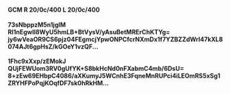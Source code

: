 #### GCM R 20/0c/400 L 20/0c/400
**73sNbppzM5n1jgIM**<br/>**Rl1nEgwIl8WyU5hmLB+BtVysV/yAsuBetMRErChKTYg=**<br/>**jy6wVeaOR9CS6pjz04FEgmcjYpwONPCfcrNXmDx1f7YZBZZdWrl47kXL8074AJt6gpHsZ/kGOeY1vzQF...**<br/><br/>
**1Fhc9xXxp/zEMokJ**<br/>**QUjFEWUom3RV0gUfYK+S8bkHcNd0nFXabmC4mb/6DsU=**<br/>**8+zEw69EHbpC4086/aXKumyJ5WCnhE3FqneMnRUPci4iLEOmRS5xSg1ZRYHFPoPqjKOqfDF7sk0hRkHM...**